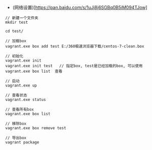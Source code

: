 - (网络设置)[https://pan.baidu.com/s/1uJj8j6SGBq0B5iM094TJow]
```
// 新建一个文件夹
mkdir test

cd test/

// 加载box
vagrant.exe box add test E:/360极速浏览器下载/centos-7-clean.box

// 初始化
vagrant.exe init
vagrant.exe init test   // 指定box, test是已经加载的box, 可以使用vagrant.exe box list  查看
 
// 启动
vagrant.exe up

// 查看状态
vagrant.exe status

// 查看所有box
vagrant.exe box list

// 移除box
vagrant.exe box remove test

// 导出box
vagrant package
```
